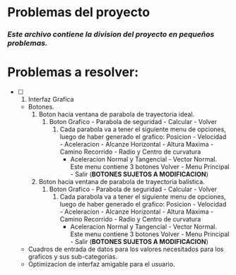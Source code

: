 # Problemas del proyecto
### *Este archivo contiene la division del proyecto en pequeños problemas.*
Problemas a resolver:
====

- [ ] 1. Interfaz Grafica
   + Botones.
      1. Boton hacia ventana de parabola de trayectoria ideal.
         1. Boton Grafico - Parabola de seguridad - Calcular - Volver
            1. Cada parabola va a tener el siguiente menu de opciones, luego de haber generado el grafico:
               Posicion - Velocidad - Aceleracion - Alcanze Horizontal - Altura Maxima - Camino Recorrido - Radio y Centro de curvatura
               - Aceleracion Normal y Tangencial - Vector Normal. Este menu contiene 3 botones Volver - Menu Principal - Salir
               (**BOTONES SUJETOS A MODIFICACION**)
      1. Boton hacia ventana de parabola de trayectoria balistica.
         1. Boton Grafico - Parabola de seguridad - Calcular - Volver
            1. Cada parabola va a tener el siguiente menu de opciones, luego de haber generado el grafico:
               Posicion - Velocidad - Aceleracion - Alcanze Horizontal - Altura Maxima - Camino Recorrido - Radio y Centro de curvatura
               - Aceleracion Normal y Tangencial - Vector Normal. Este menu contiene 3 botones Volver - Menu Principal - Salir
               (**BOTONES SUJETOS A MODIFICACION**)
   + Cuadros de entrada de datos para los valores necesitados para los graficos y sus sub-categorias.
   + Optimizacion de interfaz amigable para el usuario.

